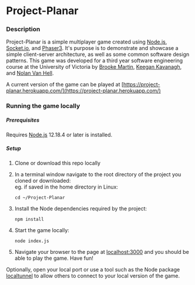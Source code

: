 # Project-Planar
### Description
Project-Planar is a simple multiplayer game created using [Node.js](https://nodejs.org/), [Socket.io](https://socket.io/), and [Phaser3](https://phaser.io/phaser3).
It's purpose is to demonstrate and showcase a simple client-server architecture, as well as some common software design patterns. This game was developed for a third year software engineering course at the University of Victoria by [Brooke Martin](https://github.com/brookeireland), [Keegan Kavanagh](https://github.com/KeeganCK), and [Nolan Van Hell](https://github.com/NolanVH). 

A current version of the game can be played at [https://project-planar.herokuapp.com/](https://project-planar.herokuapp.com/)

### Running the game locally
##### Prerequisites
Requires [Node.js](https://nodejs.org/) 12.18.4 or later is installed.


##### Setup
1. Clone or download this repo locally

2. In a terminal window navigate to the root directory of the project you cloned or downloaded:  
    eg. if saved in the home directory in Linux:
    ```
    cd ~/Project-Planar
    ```  

3. Install the Node dependencies required by the project:
    ```
    npm install
    ```
    
4. Start the game locally:
    ```
    node index.js
    ```
    
5. Navigate your browser to the page at [localhost:3000](https://localhost:3000) and you should be able to play the game. Have fun!

Optionally, open your local port or use a tool such as the Node package [localtunnel](https://www.npmjs.com/package/localtunnel) to allow others to connect to your local version of the game.
